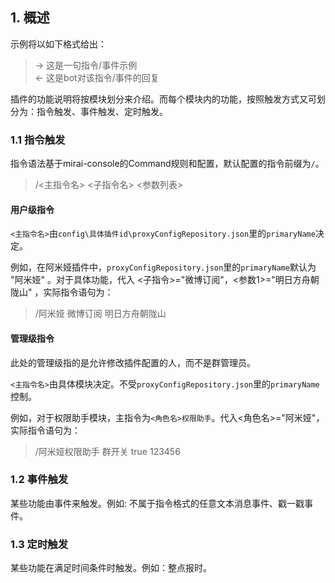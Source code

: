 ## 1. 概述

示例将以如下格式给出：
>  -> 这是一句指令/事件示例  
>  <- 这是bot对该指令/事件的回复

插件的功能说明将按模块划分来介绍。而每个模块内的功能，按照触发方式又可划分为：指令触发、事件触发、定时触发。

### 1.1 指令触发

指令语法基于mirai-console的Command规则和配置，默认配置的指令前缀为`/`。

> /<主指令名> <子指令名> <参数列表>

#### 用户级指令

`<主指令名>`由`config\具体插件id\proxyConfigRepository.json`里的`primaryName`决定。

例如，在阿米娅插件中，`proxyConfigRepository.json`里的`primaryName`默认为 "阿米娅" 。对于具体功能，代入 <子指令>="微博订阅"，<参数1>="明日方舟朝陇山" ，实际指令语句为：
> /阿米娅 微博订阅 明日方舟朝陇山

#### 管理级指令

此处的管理级指的是允许修改插件配置的人，而不是群管理员。

`<主指令名>`由具体模块决定。不受`proxyConfigRepository.json`里的`primaryName`控制。

例如，对于权限助手模块，主指令为`<角色名>权限助手`。代入<角色名>="阿米娅"，实际指令语句为：  
> /阿米娅权限助手 群开关 true 123456

### 1.2 事件触发

某些功能由事件来触发。例如: 不属于指令格式的任意文本消息事件、戳一戳事件。

### 1.3 定时触发

某些功能在满足时间条件时触发。例如：整点报时。









